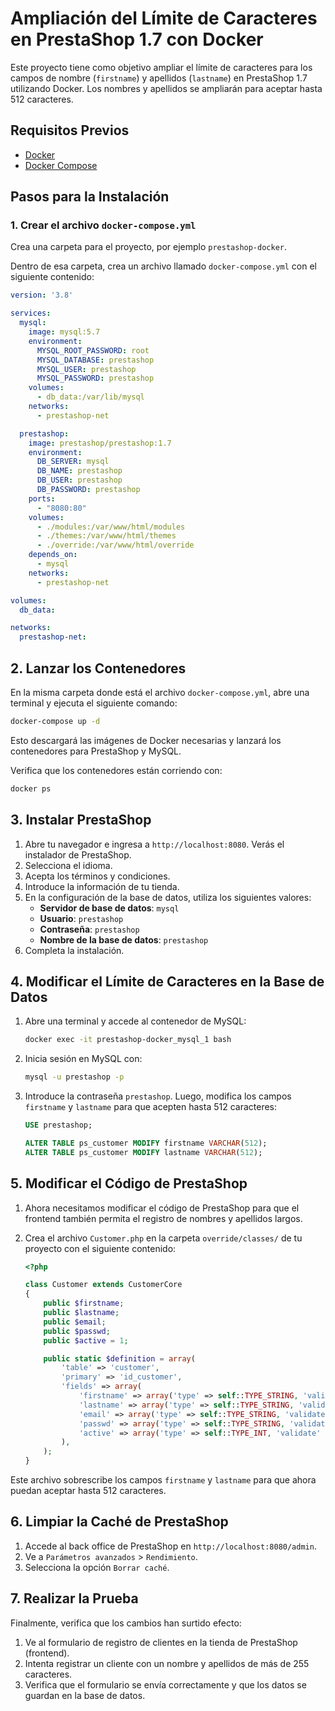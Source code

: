 # Ampliación del Límite de Caracteres en PrestaShop 1.7 con Docker

Este proyecto tiene como objetivo ampliar el límite de caracteres para los campos de nombre (`firstname`) y apellidos (`lastname`) en PrestaShop 1.7 utilizando Docker. Los nombres y apellidos se ampliarán para aceptar hasta 512 caracteres.

## Requisitos Previos

- [Docker](https://www.docker.com/products/docker-desktop)
- [Docker Compose](https://docs.docker.com/compose/install/)

## Pasos para la Instalación

### 1. Crear el archivo `docker-compose.yml`

Crea una carpeta para el proyecto, por ejemplo `prestashop-docker`.

Dentro de esa carpeta, crea un archivo llamado `docker-compose.yml` con el siguiente contenido:

```yaml
version: '3.8'

services:
  mysql:
    image: mysql:5.7
    environment:
      MYSQL_ROOT_PASSWORD: root
      MYSQL_DATABASE: prestashop
      MYSQL_USER: prestashop
      MYSQL_PASSWORD: prestashop
    volumes:
      - db_data:/var/lib/mysql
    networks:
      - prestashop-net

  prestashop:
    image: prestashop/prestashop:1.7
    environment:
      DB_SERVER: mysql
      DB_NAME: prestashop
      DB_USER: prestashop
      DB_PASSWORD: prestashop
    ports:
      - "8080:80"
    volumes:
      - ./modules:/var/www/html/modules
      - ./themes:/var/www/html/themes
      - ./override:/var/www/html/override
    depends_on:
      - mysql
    networks:
      - prestashop-net

volumes:
  db_data:

networks:
  prestashop-net:
```
## 2. Lanzar los Contenedores

En la misma carpeta donde está el archivo `docker-compose.yml`, abre una terminal y ejecuta el siguiente comando:

```bash
docker-compose up -d
```
Esto descargará las imágenes de Docker necesarias y lanzará los contenedores para PrestaShop y MySQL.

Verifica que los contenedores están corriendo con:

```bash
docker ps
```
## 3. Instalar PrestaShop

1. Abre tu navegador e ingresa a `http://localhost:8080`. Verás el instalador de PrestaShop.
2. Selecciona el idioma.
3. Acepta los términos y condiciones.
4. Introduce la información de tu tienda.
5. En la configuración de la base de datos, utiliza los siguientes valores:
   - **Servidor de base de datos**: `mysql`
   - **Usuario**: `prestashop`
   - **Contraseña**: `prestashop`
   - **Nombre de la base de datos**: `prestashop`
6. Completa la instalación.

## 4. Modificar el Límite de Caracteres en la Base de Datos

1. Abre una terminal y accede al contenedor de MySQL:

    ```bash
    docker exec -it prestashop-docker_mysql_1 bash
    ```

2. Inicia sesión en MySQL con:

    ```bash
    mysql -u prestashop -p
    ```

3. Introduce la contraseña `prestashop`. Luego, modifica los campos `firstname` y `lastname` para que acepten hasta 512 caracteres:

    ```sql
    USE prestashop;

    ALTER TABLE ps_customer MODIFY firstname VARCHAR(512);
    ALTER TABLE ps_customer MODIFY lastname VARCHAR(512);
    ```

## 5. Modificar el Código de PrestaShop

1. Ahora necesitamos modificar el código de PrestaShop para que el frontend también permita el registro de nombres y apellidos largos.
   
2. Crea el archivo `Customer.php` en la carpeta `override/classes/` de tu proyecto con el siguiente contenido:

    ```php
    <?php

    class Customer extends CustomerCore
    {
        public $firstname;
        public $lastname;
        public $email;
        public $passwd;
        public $active = 1; 

        public static $definition = array(
            'table' => 'customer',
            'primary' => 'id_customer',
            'fields' => array(
                'firstname' => array('type' => self::TYPE_STRING, 'validate' => 'isName', 'size' => 512),
                'lastname' => array('type' => self::TYPE_STRING, 'validate' => 'isName', 'size' => 512),
                'email' => array('type' => self::TYPE_STRING, 'validate' => 'isEmail', 'required' => true, 'size' => 255),
                'passwd' => array('type' => self::TYPE_STRING, 'validate' => 'isPasswd', 'required' => true, 'size' => 255),
                'active' => array('type' => self::TYPE_INT, 'validate' => 'isUnsignedInt', 'required' => true, 'default' => 1),
            ),
        );        
    }

    ```

Este archivo sobrescribe los campos `firstname` y `lastname` para que ahora puedan aceptar hasta 512 caracteres.

## 6. Limpiar la Caché de PrestaShop

1. Accede al back office de PrestaShop en `http://localhost:8080/admin`.
2. Ve a `Parámetros avanzados` > `Rendimiento`.
3. Selecciona la opción `Borrar caché`.

## 7. Realizar la Prueba

Finalmente, verifica que los cambios han surtido efecto:

1. Ve al formulario de registro de clientes en la tienda de PrestaShop (frontend).
2. Intenta registrar un cliente con un nombre y apellidos de más de 255 caracteres.
3. Verifica que el formulario se envía correctamente y que los datos se guardan en la base de datos.